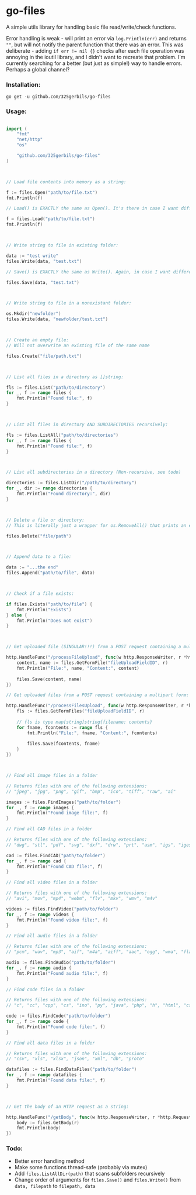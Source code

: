 # go-files

A simple utils library for handling basic file read/write/check functions. 

Error handling is weak - will print an error via `log.Println(err)` and returns `""`, but will not notify the parent function that there was an error. This was deliberate - adding `if err != nil {}` checks after each file operation was annoying in the ioutil library, and I didn't want to recreate that problem. I'm  currently searching for a better (but just as simple!) way to handle errors. Perhaps a global channel?

### Installation:

```
go get -u github.com/325gerbils/go-files
```

### Usage:

```go

import (
    "fmt"
    "net/http"
    "os"

    "github.com/325gerbils/go-files"
)



// Load file contents into memory as a string:

f := files.Open("path/to/file.txt")
fmt.Println(f)

// Load() is EXACTLY the same as Open(). It's there in case I want different semantics.

f = files.Load("path/to/file.txt")
fmt.Println(f)



// Write string to file in existing folder:

data := "test write"
files.Write(data, "test.txt")

// Save() is EXACTLY the same as Write(). Again, in case I want different semantics.

files.Save(data, "test.txt")



// Write string to file in a nonexistant folder:

os.Mkdir("newfolder")
files.Write(data, "newfolder/test.txt")



// Create an empty file:
// Will not overwrite an existing file of the same name

files.Create("file/path.txt")



// List all files in a directory as []string:

fls := files.List("path/to/directory")
for _, f := range files {
    fmt.Println("Found file:", f)
}



// List all files in directory AND SUBDIRECTORIES recursively:

fls := files.ListAll("path/to/directories")
for _, f := range files {
    fmt.Println("Found file:", f)
}



// List all subdirectories in a directory (Non-recursive, see todo)

directories := files.ListDir("/path/to/directory")
for _, dir := range directories {
    fmt.Println("Found directory:", dir)
}



// Delete a file or directory:
// This is literally just a wrapper for os.RemoveAll() that prints an error. I fid myself using plain os.RemoveAll more.

files.Delete("file/path")



// Append data to a file:

data := "...the end"
files.Append("path/to/file", data)



// Check if a file exists:

if files.Exists("path/to/file") {
    fmt.Println("Exists")
} else {
    fmt.Println("Does not exist")
}



// Get uploaded file (SINGULAR!!!) from a POST request containing a multipart form:

http.HandleFunc("/processFileUpload", func(w http.ResponseWriter, r *http.Request) {
    content, name := files.GetFormFile("fileUploadFieldID", r)
    fmt.Println("File:", name, "Content:", content)
    
    files.Save(content, name)
})

// Get uploaded files from a POST request containing a multipart form:

http.HandleFunc("/processFilesUpload", func(w http.ResponseWriter, r *http.Request) {
    fls := files.GetFormFiles("fileUploadFieldID", r)
    
    // fls is type map[string]string{filename: contents} 
    for fname, fcontents := range fls {
        fmt.Println("File:", fname, "Content:", fcontents)
    
        files.Save(fcontents, fname)
    }
})



// Find all image files in a folder

// Returns files with one of the following extensions:
// "jpeg", "jpg", "png", "gif", "bmp", "ico", "tiff", "raw", "ai"

images := files.FindImages("path/to/folder")
for _, f := range images {
    fmt.Println("Found image file:", f)
}

// Find all CAD files in a folder

// Returns files with one of the following extensions:
// "dwg", "stl", "pdf", "svg", "dxf", "drw", "prt", "asm", "igs", "iges", "step", "ipt", "iam", "sldprt", "sldasm", "obj"

cad := files.FindCAD("path/to/folder")
for _, f := range cad {
    fmt.Println("Found CAD file:", f)
}

// Find all video files in a folder

// Returns files with one of the following extensions:
// "avi", "mov", "mp4", "webm", "flv", "mkv", "wmv", "m4v"

videos := files.FindVideo("path/to/folder")
for _, f := range videos {
    fmt.Println("Found video file:", f)
}

// Find all audio files in a folder

// Returns files with one of the following extensions:
// "pcm", "wav", "mp3", "aif", "m4a", "aiff", "aac", "ogg", "wma", "flac", "alac"

audio := files.FindAudio("path/to/folder")
for _, f := range audio {
    fmt.Println("Found audio file:", f)
}

// Find code files in a folder

// Returns files with one of the following extensions:
// "c", "cc", "cpp", "cs", "ino", "py", "java", "php", "h", "html", "css", "js", "go", "rb", "pl", "ts", "sql", "r", "kt", "rs", "bat", "sh"

code := files.FindCode("path/to/folder")
for _, f := range code {
    fmt.Println("Found code file:", f)
}

// Find all data files in a folder

// Returns files with one of the following extensions:
// "csv", "xls", "xlsx", "json", "xml", "db", "proto"

datafiles := files.FindDataFiles("path/to/folder")
for _, f := range datafiles {
    fmt.Println("Found data file:", f)
}



// Get the body of an HTTP request as a string:

http.HandleFunc("/getBody", func(w http.ResponseWriter, r *http.Request){
    body := files.GetBody(r)
    fmt.Println(body)
})
```

### Todo:

* Better error handling method
* Make some functions thread-safe (probably via mutex)
* Add `files.ListAllDir(path)` that scans subfolders recursively
* Change order of arguments for `files.Save()` and `files.Write()` from `data, filepath` to `filepath, data`

